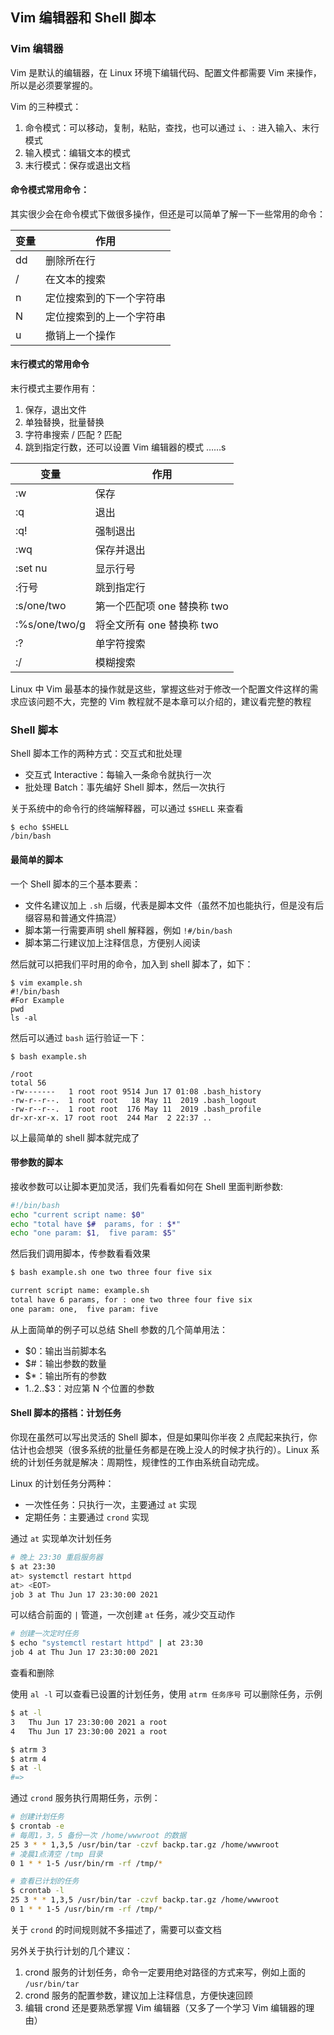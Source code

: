 ## Vim 编辑器和 Shell 脚本

### Vim 编辑器

Vim 是默认的编辑器，在 Linux 环境下编辑代码、配置文件都需要 Vim 来操作，所以是必须要掌握的。

Vim 的三种模式：

1. 命令模式：可以移动，复制，粘贴，查找，也可以通过 `i`、`:` 进入输入、末行模式
2. 输入模式：编辑文本的模式
3. 末行模式：保存或退出文档

#### 命令模式常用命令：

其实很少会在命令模式下做很多操作，但还是可以简单了解一下一些常用的命令：

| 变量 | 作用                     |
| ---- | ------------------------ |
| dd   | 删除所在行               |
| /    | 在文本的搜索             |
| n    | 定位搜索到的下一个字符串 |
| N    | 定位搜索到的上一个字符串 |
| u    | 撤销上一个操作           |

#### 末行模式的常用命令

末行模式主要作用有：

1. 保存，退出文件
2. 单独替换，批量替换
3. 字符串搜索 / 匹配 ? 匹配
4. 跳到指定行数，还可以设置 Vim 编辑器的模式 ……s

| 变量          | 作用                        |
| ------------- | --------------------------- |
| :w            | 保存                        |
| :q            | 退出                        |
| :q!           | 强制退出                    |
| :wq           | 保存并退出                  |
| :set nu       | 显示行号                    |
| :行号         | 跳到指定行                  |
| :s/one/two    | 第一个匹配项 one 替换称 two |
| :%s/one/two/g | 将全文所有 one 替换称 two   |
| :?            | 单字符搜索                  |
| :/            | 模糊搜索                    |

Linux 中 Vim 最基本的操作就是这些，掌握这些对于修改一个配置文件这样的需求应该问题不大，完整的 Vim 教程就不是本章可以介绍的，建议看完整的教程

### Shell 脚本

Shell 脚本工作的两种方式：交互式和批处理

- 交互式 Interactive：每输入一条命令就执行一次
- 批处理 Batch：事先编好 Shell 脚本，然后一次执行

关于系统中的命令行的终端解释器，可以通过 `$SHELL` 来查看

```
$ echo $SHELL
/bin/bash
```

#### 最简单的脚本

一个 Shell 脚本的三个基本要素：

- 文件名建议加上 `.sh` 后缀，代表是脚本文件（虽然不加也能执行，但是没有后缀容易和普通文件搞混）
- 脚本第一行需要声明 shell 解释器，例如 `!#/bin/bash`
- 脚本第二行建议加上注释信息，方便别人阅读

然后就可以把我们平时用的命令，加入到 shell 脚本了，如下：

```
$ vim example.sh
#!/bin/bash
#For Example
pwd
ls -al
```

然后可以通过 `bash` 运行验证一下：

```
$ bash example.sh

/root
total 56
-rw-------   1 root root 9514 Jun 17 01:08 .bash_history
-rw-r--r--.  1 root root   18 May 11  2019 .bash_logout
-rw-r--r--.  1 root root  176 May 11  2019 .bash_profile
dr-xr-xr-x. 17 root root  244 Mar  2 22:37 ..
```

以上最简单的 shell 脚本就完成了

#### 带参数的脚本

接收参数可以让脚本更加灵活，我们先看看如何在 Shell 里面判断参数:

```bash
#!/bin/bash
echo "current script name: $0"
echo "total have $#  params, for : $*"
echo "one param: $1,  five param: $5"
```

然后我们调用脚本，传参数看看效果

```sh
$ bash example.sh one two three four five six

current script name: example.sh
total have 6 params, for : one two three four five six
one param: one,  five param: five
```

从上面简单的例子可以总结 Shell 参数的几个简单用法：

* $0：输出当前脚本名
* $#：输出参数的数量
* $*：输出所有的参数
* $1..$2..$3：对应第 N 个位置的参数



#### Shell 脚本的搭档：计划任务

你现在虽然可以写出灵活的 Shell 脚本，但是如果叫你半夜 2 点爬起来执行，你估计也会想哭（很多系统的批量任务都是在晚上没人的时候才执行的）。Linux 系统的计划任务就是解决：周期性，规律性的工作由系统自动完成。



Linux 的计划任务分两种：

* 一次性任务：只执行一次，主要通过 `at` 实现
* 定期任务：主要通过 `crond` 实现



通过 `at` 实现单次计划任务

```sh
# 晚上 23:30 重启服务器
$ at 23:30
at> systemctl restart httpd
at> <EOT>
job 3 at Thu Jun 17 23:30:00 2021
```

可以结合前面的 `|` 管道，一次创建 `at` 任务，减少交互动作

```sh
# 创建一次定时任务
$ echo "systemctl restart httpd" | at 23:30
job 4 at Thu Jun 17 23:30:00 2021
```

查看和删除

使用 `al -l` 可以查看已设置的计划任务，使用 `atrm 任务序号`  可以删除任务，示例

```sh
$ at -l
3	Thu Jun 17 23:30:00 2021 a root
4	Thu Jun 17 23:30:00 2021 a root

$ atrm 3
$ atrm 4
$ at -l
#=>
```



通过 `crond` 服务执行周期任务，示例：

```sh
# 创建计划任务
$ crontab -e
# 每周1，3，5 备份一次 /home/wwwroot 的数据
25 3 * * 1,3,5 /usr/bin/tar -czvf backp.tar.gz /home/wwwroot
# 凌晨1点清空 /tmp 目录
0 1 * * 1-5 /usr/bin/rm -rf /tmp/*

# 查看已计划的任务
$ crontab -l
25 3 * * 1,3,5 /usr/bin/tar -czvf backp.tar.gz /home/wwwroot
0 1 * * 1-5 /usr/bin/rm -rf /tmp/*
```

关于 `crond` 的时间规则就不多描述了，需要可以查文档



另外关于执行计划的几个建议：

1. crond 服务的计划任务，命令一定要用绝对路径的方式来写，例如上面的 `/usr/bin/tar`
2. crond 服务的配置参数，建议加上注释信息，方便快速回顾
3. 编辑 crond 还是要熟悉掌握 Vim 编辑器（又多了一个学习 Vim 编辑器的理由）



